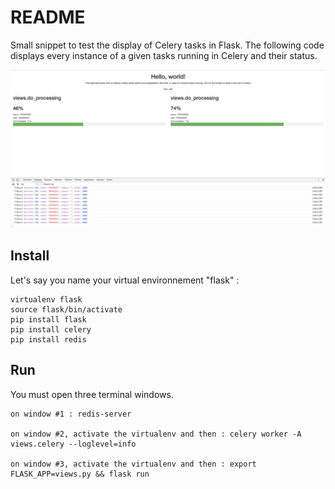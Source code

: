 README
======

Small snippet to test the display of Celery tasks in Flask. 
The following code displays every instance of a given tasks running in Celery and their status.

![Screenshot](static/screen.png)


Install
-------
Let's say you name your virtual environnement "flask" :
```
virtualenv flask
source flask/bin/activate
pip install flask
pip install celery
pip install redis
```

Run
---
You must open three terminal windows.

```
on window #1 : redis-server

on window #2, activate the virtualenv and then : celery worker -A views.celery --loglevel=info

on window #3, activate the virtualenv and then : export FLASK_APP=views.py && flask run
```
